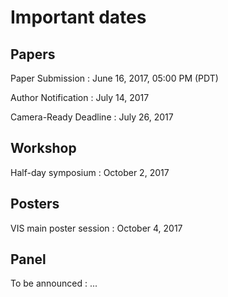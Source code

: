 # Important dates

## Papers

Paper Submission
: June 16, 2017, 05:00 PM (PDT)

Author Notification
: July 14, 2017

Camera-Ready Deadline
: July 26, 2017

## Workshop

Half-day symposium
: October 2, 2017

## Posters

VIS main poster session
: October 4, 2017

## Panel

To be announced
: ...